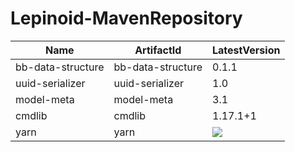 # Lepinoid-MavenRepository

| Name              | ArtifactId        | LatestVersion |
| ----------------- | ----------------- | ------------- |
| bb-data-structure | bb-data-structure | 0.1.1         |
| uuid-serializer   | uuid-serializer   | 1.0           |
| model-meta        | model-meta        | 3.1           |
| cmdlib            | cmdlib            | 1.17.1+1      |
| yarn              | yarn              | ![](https://img.shields.io/maven-metadata/v?label=%20&metadataUrl=https%3A%2F%2Flepinoid.github.io%2Fmaven-repo%2Fnet%2Flepinoid%2Fcmdlib%2Fmaven-metadata.xml) |
